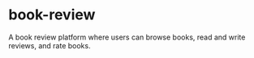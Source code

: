 # book-review
A book review platform where users can browse books, read and write reviews, and rate books. 
